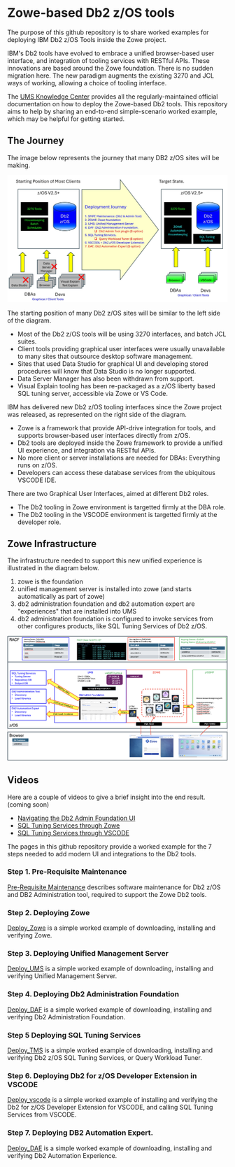 # Zowe-based Db2 z/OS tools
The purpose of this github repository is to share worked examples for deploying IBM Db2 z/OS Tools inside the Zowe project.

IBM's Db2 tools have evolved to embrace a unified browser-based user interface, and integration of tooling services with RESTful APIs. 
These innovations are based around the Zowe foundation.
There is no sudden migration here.
The new paradigm augments the existing 3270 and JCL ways of working, allowing a choice of tooling interface.

The [UMS Knowledge Center](https://www.ibm.com/docs/en/umsfz/1.2.0) provides all the regularly-maintained official documentation on how to deploy the Zowe-based Db2 tools. 
This repository aims to help by sharing an end-to-end simple-scenario worked example, which may be helpful for getting started.


## The Journey
The image below represents the journey that many DB2 z/OS sites will be making.

![thejourney](/images/thejourney.jpg)


The starting position of many Db2 z/OS sites will be similar to the left side of the diagram.

*  Most of the Db2 z/OS tools will be using 3270 interfaces, and batch JCL suites.
*  Client tools providing graphical user interfaces were usually unavailable to many sites that outsource desktop software management.
*  Sites that used Data Studio for graphical UI and developing stored procedures will know that Data Studio is no longer supported.
*  Data Server Manager has also been withdrawn from support.
*  Visual Explain tooling has been re-packaged as a z/OS liberty based SQL tuning server, accessible via Zowe or VS Code.

IBM has delivered new Db2 z/OS tooling interfaces since the Zowe project was released, as represented on the right side of the diagram.
* Zowe is a framework that provide API-drive integration for tools, and supports browser-based user interfaces directly from z/OS. 
* Db2 tools are deployed inside the Zowe framework to provide a unified UI experience, and integration via RESTful APIs.
* No more client or server installations are needed for DBAs: Everything runs on z/OS.
* Developers can access these database services from the ubiquitous VSCODE IDE.

There are two Graphical User Interfaces, aimed at different Db2 roles.
* The Db2 tooling in Zowe environment is targetted firmly at the DBA role.
* The Db2 tooling in the VSCODE environment is targetted firmly at the developer role.

## Zowe Infrastructure
The infrastructure needed to support this new unified experience is illustrated in the diagram below. 
1. zowe is the foundation
2. unified management server is installed into zowe (and starts automatically as part of zowe)
3. db2 administration foundation and db2 automation expert are "experiences" that are installed into UMS
4. db2 administration foundation is configured to invoke services from other configures products, like SQL Tuning Services of Db2 z/OS.

![zoweinfra](/images/zoweinfra.png)


## Videos
Here are a couple of videos to give a brief insight into the end result. (coming soon)
* [Navigating the Db2 Admin Foundation UI]()
* [SQL Tuning Services through Zowe]()
* [SQL Tuning Services through VSCODE]()

  

The pages in this github repository provide a worked example for the 7 steps needed to add modern UI and integrations to the Db2 tools.


### Step 1. Pre-Requisite Maintenance

[Pre-Requisite Maintenance](https://github.com/zeditor01/zowe_db2_tools/blob/main/docs/101_pre-requisites.md) describes software maintenance for Db2 z/OS and DB2 Administration tool, required to support the Zowe Db2 tools.   

### Step 2. Deploying Zowe

[Deploy_Zowe](https://github.com/zeditor01/zowe_db2_tools/blob/main/docs/102_deploy_zowe.md) is a simple worked example of downloading, installing and verifying Zowe.


### Step 3. Deploying Unified Management Server

[Deploy_UMS](https://github.com/zeditor01/zowe_db2_tools/blob/main/docs/103_deploy_ums.md) is a simple worked example of downloading, installing and verifying Unified Management Server.

### Step 4. Deploying Db2 Administration Foundation

[Deploy_DAF](https://github.com/zeditor01/zowe_db2_tools/blob/main/docs/104_deploy_daf.md) is a simple worked example of downloading, installing and verifying Db2 Administration Foundation.

### Step 5 Deploying SQL Tuning Services

[Deploy_TMS](https://github.com/zeditor01/zowe_db2_tools/blob/main/docs/105_deploy_tms.md) is a simple worked example of downloading, installing and verifying Db2 z/OS SQL Tuning Services, or Query Workload Tuner.

### Step 6. Deploying Db2 for z/OS Developer Extension in VSCODE

[Deploy_vscode](https://github.com/zeditor01/zowe_db2_tools/blob/main/docs/106_deploy_db2devext.md) is a simple worked example of installing and verifying the Db2 for z/OS Developer Extension for VSCODE, and calling SQL Tuning Services from VSCODE.

### Step 7. Deploying DB2 Automation Expert.

[Deploy_DAE](https://github.com/zeditor01/zowe_db2_tools/blob/main/docs/107_deploy_dae.md) is a simple worked example of downloading, installing and verifying Db2 Automation Experience.


 

